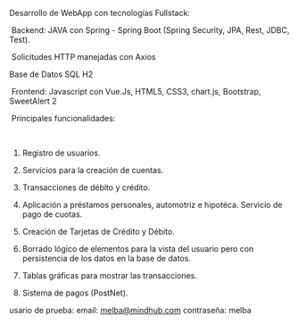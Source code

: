 Desarrollo de WebApp con tecnologías Fullstack:⁣

⁣
Backend: JAVA con Spring - Spring Boot (Spring Security, JPA, Rest, JDBC, Test).⁣

⁣
Solicitudes HTTP manejadas con Axios⁣

Base de Datos SQL H2⁣

⁣
Frontend: Javascript con Vue.Js, HTML5, CSS3, chart.js, Bootstrap, SweetAlert 2

⁣
Principales funcionalidades:⁣

⁣
1) Registro de usuarios.⁣

2) Servicios para la creación de cuentas.⁣

3) Transacciones de débito y crédito.⁣

4) Aplicación a préstamos personales, automotriz e hipotéca. Servicio de pago de cuotas.⁣

5) Creación de Tarjetas de Crédito y Débito. ⁣

6) Borrado lógico de elementos para la vista del usuario pero con persistencia de los datos en la base de datos.⁣

7) Tablas gráficas para mostrar las transacciones.⁣

8) Sistema de pagos (PostNet).⁣

usario de prueba:
email: melba@mindhub.com
contraseña: melba
